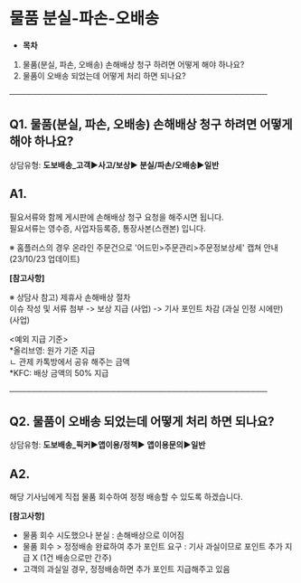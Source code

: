 # 물품 분실-파손-오배송

* **목차**

1. 물품(분실, 파손, 오배송) 손해배상 청구 하려면 어떻게 해야 하나요?
2. 물품이 오배송 되었는데 어떻게 처리 하면 되나요?

──────────────────────────────────────────────

**Q1. 물품(분실, 파손, 오배송) 손해배상 청구 하려면 어떻게 해야 하나요?**
-----------------------------------------------

상담유형: **도보배송\_고객▶사고/보상▶ 분실/파손/오배송▶일반**

**A1.**
-------

필요서류와 함께 게시판에 손해배상 청구 요청을 해주시면 됩니다.   
필요서류는 영수증, 사업자등록증, 통장사본(스캔본) 입니다.

※ 홈플러스의 경우 온라인 주문건으로 '어드민>주문관리>주문정보상세' 캡쳐 안내 (23/10/23 업데이트)

**[참고사항]**

※ 상담사 참고) 제휴사 손해배상 절차  
이슈 작성 및 서류 첨부 -> 보상 지급 (사업) -> 기사 포인트 차감 (과실 인정 시에만) (사업)

<예외 지급 기준>  
\*올리브영: 원가 기준 지급   
ㄴ 관제 카톡방에서 공유 해주는 금액  
\*KFC: 배상 금액의 50% 지급

──────────────────────────────────────────────

**Q2. 물품이 오배송 되었는데 어떻게 처리 하면 되나요?**
-----------------------------------

상담유형: **도보배송\_픽커▶앱이용/정책▶ 앱이용문의▶일반**

**A2.**
-------

해당 기사님에게 직접 물품 회수하여 정정 배송할 수 있도록 하겠습니다.

**[참고사항]**

* 물품 회수 시도했으나 분실 : 손해배상으로 이어짐
* 물품 회수 > 정정배송 완료하여 추가 포인트 요구 : 기사 과실이므로 포인트 추가 지급 X (1건 배송으로만 간주)
* 고객의 과실일 경우, 정정배송하면 추가 포인트 지급해주고 있음